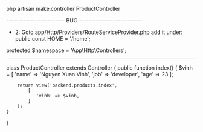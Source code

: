 <!-- Controller -->
php artisan make:controller ProductController

------------------------ BUG --------------------------
- 2: Goto app/Http/Providers/RouteServiceProvider.php 
add it under: 
    public const HOME = '/home';

protected $namespace = 'App\Http\Controllers';

-------------------------------------------------------



<!-- VIEW -->

class ProductController extends Controller
{
    public function index()
    {
        $vinh = [
            'name' => 'Nguyen Xuan Vinh',
            'job' => 'developer',
            'age' => 23
        ];

        return view('backend.products.index',
            [
               'vinh' => $vinh,
            ]
        );
    }
}


<!-- MiddleWare in Controller -->